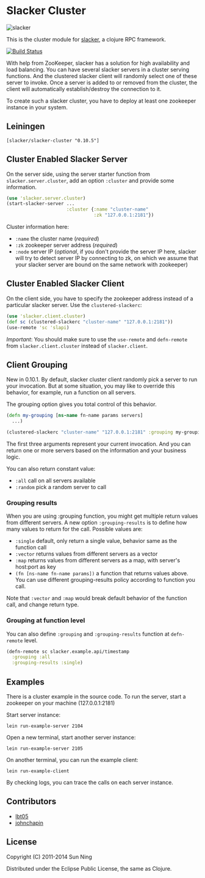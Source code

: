 # Slacker Cluster

![slacker](http://i.imgur.com/Jd02f.png)

This is the cluster module for
[slacker](https://github.com/sunng87/slacker), a clojure RPC
framework.

[![Build Status](https://travis-ci.org/sunng87/slacker-cluster.png?branch=master)](https://travis-ci.org/sunng87/slacker-cluster)

With help from ZooKeeper, slacker has a solution for high
availability and load balancing. You can have several slacker servers
in a cluster serving functions. And the clustered slacker client will
randomly select one of these server to invoke. Once a server is added
to or removed from the cluster, the client will automatically
establish/destroy the connection to it.

To create such a slacker cluster, you have to deploy at least one zookeeper
instance in your system.

## Leiningen

`[slacker/slacker-cluster "0.10.5"]`

## Cluster Enabled Slacker Server

On the server side, using the server starter function from
`slacker.server.cluster`, add an option `:cluster` and provide some
information.

``` clojure
(use 'slacker.server.cluster)
(start-slacker-server ...
                      :cluster {:name "cluster-name"
                                :zk "127.0.0.1:2181"})
```

Cluster information here:

* `:name` the cluster name (*required*)
* `:zk` zookeeper server address (*required*)
* `:node` server IP (*optional*, if you don't provide the server IP
  here, slacker will try to detect server IP by connecting to zk,
  on which we assume that your slacker server are bound on the same
  network with zookeeper)

## Cluster Enabled Slacker Client

On the client side, you have to specify the zookeeper address instead
of a particular slacker server. Use the `clustered-slackerc`:

``` clojure
(use 'slacker.client.cluster)
(def sc (clustered-slackerc "cluster-name" "127.0.0.1:2181"))
(use-remote 'sc 'slapi)
```

*Important*: You should make sure to use the `use-remote` and `defn-remote` from
`slacker.client.cluster` instead of `slacker.client`.

## Client Grouping

New in 0.10.1. By default, slacker cluster client randomly pick a
server to run your invocation. But at some situation, you may like to
override this behavior, for example, run a function on all servers.

The grouping option gives you total control of this behavior.

```clojure
(defn my-grouping [ns-name fn-name params servers]
  ...)

(clustered-slackerc "cluster-name" "127.0.0.1:2181" :grouping my-grouping)
```

The first three arguments represent your current invocation. And you
can return one or more servers based on the information and your
business logic.

You can also return constant value:

* `:all` call on all servers available
* `:random` pick a random server to call

### Grouping results

When you are using :grouping function, you might get multiple return
values from different servers. A new option `:grouping-results` is to
define how many values to return for the call. Possible values are:

* `:single` default, only return a single value, behavior same as the
  function call
* `:vector` returns values from different servers as a vector
* `:map` returns values from different servers as a map, with server's
  host:port as key
* `(fn [ns-name fn-name params])` a function that returns values
  above. You can use different grouping-results policy according to
  function you call.

Note that `:vector` and `:map` would break default behavior of the
function call, and change return type.

### Grouping at function level

You can also define `:grouping` and `:grouping-results` function at
`defn-remote` level.

```clojure
(defn-remote sc slacker.example.api/timestamp
  :grouping :all
  :grouping-results :single)
```

## Examples

There is a cluster example in the source code. To run the server,
start a zookeeper on your machine (127.0.0.1:2181)

Start server instance:

    lein run-example-server 2104

Open a new terminal, start another server instance:

    lein run-example-server 2105

On another terminal, you can run the example client:

    lein run-example-client

By checking logs, you can trace the calls on each server instance.

## Contributors

* [lbt05](https://github.com/lbt05)
* [johnchapin](https://github.com/johnchapin)

## License

Copyright (C) 2011-2014 Sun Ning

Distributed under the Eclipse Public License, the same as Clojure.
